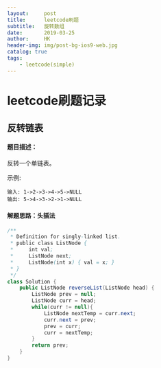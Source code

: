 ```yaml
---
layout:     post
title:      leetcode刷题
subtitle:   旋转数组
date:       2019-03-25
author:     HK
header-img: img/post-bg-ios9-web.jpg
catalog: true
tags:
    - leetcode(simple)
---
```

# leetcode刷题记录
## 反转链表

#### 题目描述：
反转一个单链表。

示例:

    输入: 1->2->3->4->5->NULL
    输出: 5->4->3->2->1->NULL

#### 解题思路：头插法
```java
/**
 * Definition for singly-linked list.
 * public class ListNode {
 *     int val;
 *     ListNode next;
 *     ListNode(int x) { val = x; }
 * }
 */
class Solution {
    public ListNode reverseList(ListNode head) {
        ListNode prev = null;
        ListNode curr = head;
        while(curr != null){
            ListNode nextTemp = curr.next;
            curr.next = prev;
            prev = curr;
            curr = nextTemp;
        }
        return prev;
    }
}
```
